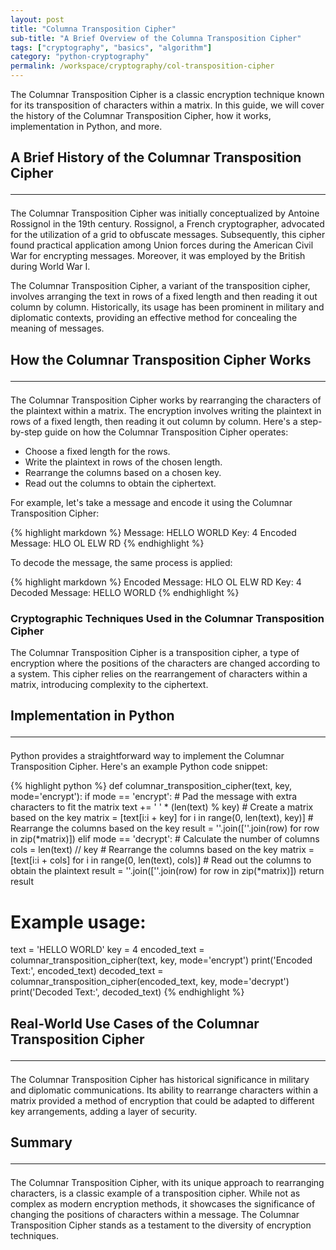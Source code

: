```yaml
---
layout: post
title: "Columna Transposition Cipher"
sub-title: "A Brief Overview of the Columna Transposition Cipher"
tags: ["cryptography", "basics", "algorithm"]
category: "python-cryptography"
permalink: /workspace/cryptography/col-transposition-cipher
---
```


The Columnar Transposition Cipher is a classic encryption technique known for its transposition of characters within a matrix. In this guide, we will cover the history of the Columnar Transposition Cipher, how it works, implementation in Python, and more.

## A Brief History of the Columnar Transposition Cipher <hr>

The Columnar Transposition Cipher was initially conceptualized by Antoine Rossignol in the 19th century. Rossignol, a French cryptographer, advocated for the utilization of a grid to obfuscate messages. Subsequently, this cipher found practical application among Union forces during the American Civil War for encrypting messages. Moreover, it was employed by the British during World War I.

The Columnar Transposition Cipher, a variant of the transposition cipher, involves arranging the text in rows of a fixed length and then reading it out column by column. Historically, its usage has been prominent in military and diplomatic contexts, providing an effective method for concealing the meaning of messages.

## How the Columnar Transposition Cipher Works <hr>

The Columnar Transposition Cipher works by rearranging the characters of the plaintext within a matrix. The encryption involves writing the plaintext in rows of a fixed length, then reading it out column by column. Here's a step-by-step guide on how the Columnar Transposition Cipher operates:

- Choose a fixed length for the rows.
- Write the plaintext in rows of the chosen length.
- Rearrange the columns based on a chosen key.
- Read out the columns to obtain the ciphertext.

For example, let's take a message and encode it using the Columnar Transposition Cipher:

{% highlight markdown %}
Message: HELLO WORLD
Key: 4
Encoded Message:
HLO OL ELW RD
{% endhighlight %}

To decode the message, the same process is applied:

{% highlight markdown %}
Encoded Message:
HLO OL ELW RD
Key: 4
Decoded Message: HELLO WORLD
{% endhighlight %}

### Cryptographic Techniques Used in the Columnar Transposition Cipher

The Columnar Transposition Cipher is a transposition cipher, a type of encryption where the positions of the characters are changed according to a system. This cipher relies on the rearrangement of characters within a matrix, introducing complexity to the ciphertext.

## Implementation in Python <hr>

Python provides a straightforward way to implement the Columnar Transposition Cipher. Here's an example Python code snippet:

{% highlight python %}
def columnar_transposition_cipher(text, key, mode='encrypt'):
    if mode == 'encrypt':
        # Pad the message with extra characters to fit the matrix
        text += ' ' * (len(text) % key)
        # Create a matrix based on the key
        matrix = [text[i:i + key] for i in range(0, len(text), key)]
        # Rearrange the columns based on the key
        result = ''.join([''.join(row) for row in zip(*matrix)])
    elif mode == 'decrypt':
        # Calculate the number of columns
        cols = len(text) // key
        # Rearrange the columns based on the key
        matrix = [text[i:i + cols] for i in range(0, len(text), cols)]
        # Read out the columns to obtain the plaintext
        result = ''.join([''.join(row) for row in zip(*matrix)])
    return result

# Example usage:
text = 'HELLO WORLD'
key = 4
encoded_text = columnar_transposition_cipher(text, key, mode='encrypt')
print('Encoded Text:', encoded_text)
decoded_text = columnar_transposition_cipher(encoded_text, key, mode='decrypt')
print('Decoded Text:', decoded_text)
{% endhighlight %}

## Real-World Use Cases of the Columnar Transposition Cipher <hr>

The Columnar Transposition Cipher has historical significance in military and diplomatic communications. Its ability to rearrange characters within a matrix provided a method of encryption that could be adapted to different key arrangements, adding a layer of security.

## Summary <hr>

The Columnar Transposition Cipher, with its unique approach to rearranging characters, is a classic example of a transposition cipher. While not as complex as modern encryption methods, it showcases the significance of changing the positions of characters within a message. The Columnar Transposition Cipher stands as a testament to the diversity of encryption techniques.
